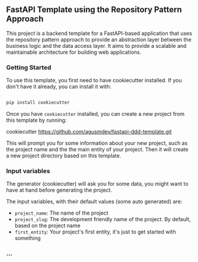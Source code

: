 ## FastAPI Template using the Repository Pattern Approach

This project is a backend template for a FastAPI-based application that uses the repository pattern approach to provide an abstraction layer between the business logic and the data access layer. It aims to provide a scalable and maintainable architecture for building web applications.


### Getting Started

To use this template, you first need to have cookiecutter installed. If you don't have it already, you can install it with:

```bash

pip install cookiecutter

```

Once you have `cookiecutter` installed, you can create a new project from this template by running:

cookiecutter https://github.com/agusmdev/fastapi-ddd-template.git

This will prompt you for some information about your new project, such as the project name and the the main entity of your project. Then it will create a new project directory based on this template.


### Input variables

The generator (cookiecutter) will ask you for some data, you might want to have at hand before generating the project.

The input variables, with their default values (some auto generated) are:

* `project_name`: The name of the project
* `project_slug`: The development friendly name of the project. By default, based on the project name
* `first_entity`: Your project's first entity, it's just to get started with something


### ...